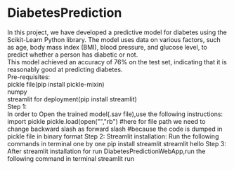 # DiabetesPrediction
In this project, we have developed a predictive model for diabetes using the Scikit-Learn Python library. The model uses data on various factors, such as age, body mass index (BMI), blood pressure, and glucose level, to predict whether a person has diabetic or not.\
This model achieved an accuracy of 76% on the test set, indicating that it is reasonably good at predicting diabetes.\
Pre-requisites:\
   pickle file(pip install pickle-mixin)\
   numpy\
   streamlit for deployment(pip install streamlit)\
Step 1:   
In order to Open the trained model(.sav file),use the following instructions:
    import pickle
    pickle.load(open("<file-directory>","rb") #here for file path we need to change backward slash as forward slash
    #because the code is dumped in pickle file in binary format
Step 2:
Streamlit installation:
Run the following commands in terminal one by one
  pip install streamlit
  streamlit hello
Step 3:
After streamlit installation for run DiabetesPredictionWebApp,run the following command in terminal 
   streamlit run <file-directory>
  
  
               
